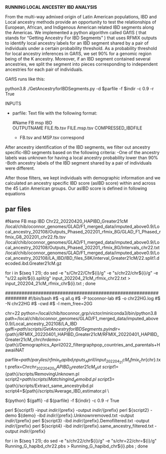 **RUNNING LOCAL ANCESTRY IBD ANALYSIS**  

From the multi-way admixed origin of Latin American populations, IBD and Local ancestry methods provide an opportunity to test the relationships of European,
African, and Indigenous American related IBD segments along the Americas.
We implemented a python algorithm called GAfIS ( that stands for “Getting Ancestry For IBD Segments” ) that uses RFMIX outputs to identify local ancestry labels for an IBD segment shared by a pair of individuals under a certain probability threshold.
As a probability threshold for local ancestry inferences in GAfIS, we set 90% for a genomic region being of the K ancestry. Moreover, if an IBD segment contained several ancestries, we split the segment into pieces corresponding to independent ancestries for each pair of individuals.

GAfIS runs like this:

python3.8 ./GetAncestryforIBDSegments.py -d $parfile -f $indir -c 0.9 -r True

INPUTS  
* parfile: Text file with the following format:

    #Name	FB	msp	IBD  
    OUTPUTNAME	FILE.fb.tsv	FILE.msp.tsv	COMPRESSED_IBDFILE  
    
    * FB.tsv and MSP.tsv correspond














After ancestry identification of the IBD segments, we filter out ancestry specific-IBD segments based on the following criteria:
-One of the ancestry labels was unknown for having a local ancestry probability lower than 90%
-Both ancestry labels of the IBD segment shared by a pair of individuals were different.

After those filters, we kept individuals with demographic information and we calculated an ancestry specific IBD score (asIBD score) within and across the 45 Latin American groups. Our asIBD score is defined in following equations


## par files

#Name	FB	msp	IBD
Chr22_20220420_HAPIBD_Greater21cM	/local/chib/oconnor_genomes/GLAD/F1_merged_data/imputed_above0.9/Local_ancestry_202108/Outputs_Phased_202201_rfmix_8G/GLAD_F1_Phased_rfmix_G8_202201_chr22.fb.tsv	/local/chib/oconnor_genomes/GLAD/F1_merged_data/imputed_above0.9/Local_ancestry_202108/Outputs_Phased_202201_rfmix_8G/Intervals_chr22.txt	/local/chib/oconnor_genomes/GLAD/F1_merged_data/imputed_above0.9/Local_ancestry_202108/LA_IBD/IBD_files_58K/interval_Greater21cM/22.split1.decoded.ibd.Greater21cM.gz

for i in $(seq 1 21); do sed -e "s/Chr22/Chr${i}/g" -e "s/chr22/chr${i}/g" -e "s/22.split/${i}.split/g" input_202204_21cM_rfmix_chr22.txt > input_202204_21cM_rfmix_chr${i}.txt ; done

################################################################
#!/bin/bash
#$ -q all.q
#$ -P toconnor-lab
#$ -o chr22HG.log
#$ -N chr22HG
#$ -cwd
#$ -l mem_free=20G

chr=22
python=/local/chib/toconnor_grp/victor/miniconda3/bin/python3.8 
path=/local/chib/oconnor_genomes/GLAD/F1_merged_data/imputed_above0.9/Local_ancestry_202108/LA_IBD
gaffi=${path}/scripts/GetAncestryforIBDSegments.py
indir=${path}/RFMIX_20220401_HAPIBD_Greater21cM/RFMIX_20220401_HAPIBD_Greater21cM_chr${chr}
demo=${path}/Demographics_April2022_filtergraphpop_countries_and_parentals+HawaiiNAT

parfile=${path}/par_files/rfmix_hapibd_inputs_April/input_202204_21cM_rfmix_chr${chr}.txt
prefix=Chr${chr}_20220420_HAPIBD_Greater21cM_out \
script1=${path}/scripts/RemovingUnknown.pl \
script2=${path}/scripts/Matchingind_demoibd.pl \
script3=${path}/scripts/Extract_same_ancestryibd.pl \
script4=${path}/scripts/Average_IBD_estimator.pl \

${python} ${gaffi} -d ${parfile} -f ${indir} -c 0.9 -r True

perl ${script1} -input ${indir}/${prefix} -output ${indir}/${prefix}
perl ${script2} -demo ${demo}  -ibd ${indir}/${prefix}.Unknownremoved.txt -output ${indir}/${prefix}
perl ${script3} -ibd ${indir}/${prefix}.Demofiltered.txt -output ${indir}/${prefix}
perl ${script4} -ibd ${indir}/${prefix}.same_ancestry_filtered.txt -output ${indir}/${prefix}

for i in $(seq 1 21); do sed -e "s/chr22/chr${i}/g" -e "s/chr=22/chr=${i}/g" Running_G_hapibd_chr22.pbs > Running_G_hapibd_chr${i}.pbs ; done
